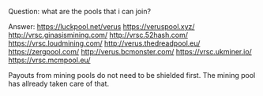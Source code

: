 Question: what are the pools that i can join?

Answer:
https://luckpool.net/verus
https://veruspool.xyz/
http://vrsc.ginasismining.com/
http://vrsc.52hash.com/
https://vrsc.loudmining.com/
http://verus.thedreadpool.eu/
https://zergpool.com/
http://verus.bcmonster.com/
https://vrsc.ukminer.io/
https://vrsc.mcmpool.eu/


Payouts from mining pools do not need to be shielded first. The mining pool has allready taken care of that.